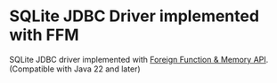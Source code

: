# SQLite JDBC Driver implemented with FFM

SQLite JDBC driver implemented with [Foreign Function & Memory API](https://openjdk.org/jeps/454). (Compatible with Java 22 and later)
